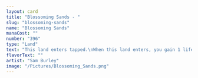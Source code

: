 ```yaml
---
layout: card
title: "Blossoming Sands - "
slug: "blossoming-sands"
name: "Blossoming Sands"
manaCost: ""
number: "396"
type: "Land"
text: "This land enters tapped.\nWhen this land enters, you gain 1 life.\n{T}: Add {G} or {W}."
flavorText: ""
artist: "Sam Burley"
image: "/Pictures/Blossoming_Sands.png"
---
```


